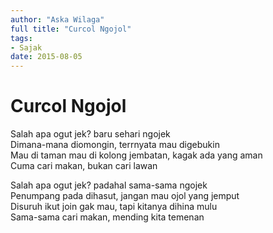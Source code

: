 ```yaml
---
author: "Aska Wilaga"
full title: "Curcol Ngojol"
tags:
- Sajak
date: 2015-08-05
---
```


# Curcol Ngojol

Salah apa ogut jek?
baru sehari ngojek  
Dimana-mana diomongin,
terrnyata mau digebukin  
Mau di taman mau di kolong jembatan,
kagak ada yang aman  
Cuma cari makan,
bukan cari lawan

Salah apa ogut jek?
padahal sama-sama ngojek  
Penumpang pada dihasut,
jangan mau ojol yang jemput  
Disuruh ikut join gak mau,
tapi kitanya dihina mulu  
Sama-sama cari makan,
mending kita temenan